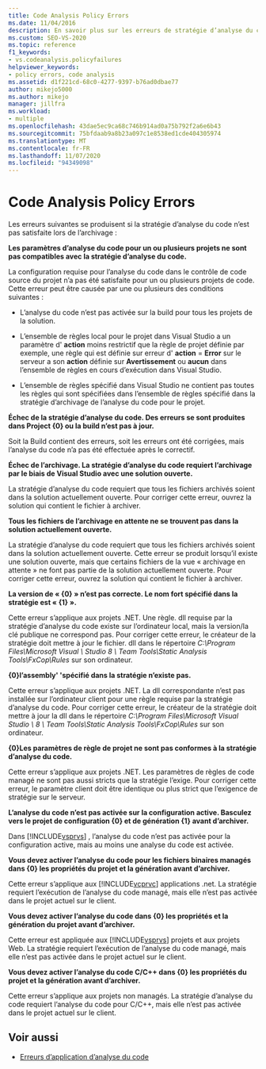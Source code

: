 ```yaml
---
title: Code Analysis Policy Errors
ms.date: 11/04/2016
description: En savoir plus sur les erreurs de stratégie d’analyse du code dans Visual Studio. Affichez les descriptions des erreurs qui se produisent si la stratégie n’est pas satisfaite lorsque le code est archivé.
ms.custom: SEO-VS-2020
ms.topic: reference
f1_keywords:
- vs.codeanalysis.policyfailures
helpviewer_keywords:
- policy errors, code analysis
ms.assetid: d1f221cd-68c0-4277-9397-b76ad0dbae77
author: mikejo5000
ms.author: mikejo
manager: jillfra
ms.workload:
- multiple
ms.openlocfilehash: 43dae5ec9ca68c746b914ad0a75b792f2a6e6b43
ms.sourcegitcommit: 75bfdaab9a8b23a097c1e8538ed1cde404305974
ms.translationtype: MT
ms.contentlocale: fr-FR
ms.lasthandoff: 11/07/2020
ms.locfileid: "94349098"
---
```

# <a name="code-analysis-policy-errors"></a>Code Analysis Policy Errors

Les erreurs suivantes se produisent si la stratégie d’analyse du code n’est pas satisfaite lors de l’archivage :

**Les paramètres d’analyse du code pour un ou plusieurs projets ne sont pas compatibles avec la stratégie d’analyse du code.**

La configuration requise pour l’analyse du code dans le contrôle de code source du projet n’a pas été satisfaite pour un ou plusieurs projets de code. Cette erreur peut être causée par une ou plusieurs des conditions suivantes :

- L’analyse du code n’est pas activée sur la build pour tous les projets de la solution.

- L’ensemble de règles local pour le projet dans Visual Studio a un paramètre d' **action** moins restrictif que la règle de projet définie par exemple, une règle qui est définie sur erreur d' **action** = **Error** sur le serveur a son **action** définie sur **Avertissement** ou **aucun** dans l’ensemble de règles en cours d’exécution dans Visual Studio.

- L’ensemble de règles spécifié dans Visual Studio ne contient pas toutes les règles qui sont spécifiées dans l’ensemble de règles spécifié dans la stratégie d’archivage de l’analyse du code pour le projet.

**Échec de la stratégie d’analyse du code. Des erreurs se sont produites dans Project {0} ou la build n’est pas à jour.**

Soit la Build contient des erreurs, soit les erreurs ont été corrigées, mais l’analyse du code n’a pas été effectuée après le correctif.

**Échec de l’archivage. La stratégie d’analyse du code requiert l’archivage par le biais de Visual Studio avec une solution ouverte.**

La stratégie d’analyse du code requiert que tous les fichiers archivés soient dans la solution actuellement ouverte. Pour corriger cette erreur, ouvrez la solution qui contient le fichier à archiver.

**Tous les fichiers de l’archivage en attente ne se trouvent pas dans la solution actuellement ouverte.**

La stratégie d’analyse du code requiert que tous les fichiers archivés soient dans la solution actuellement ouverte. Cette erreur se produit lorsqu’il existe une solution ouverte, mais que certains fichiers de la vue « archivage en attente » ne font pas partie de la solution actuellement ouverte. Pour corriger cette erreur, ouvrez la solution qui contient le fichier à archiver.

**La version de « {0} » n’est pas correcte. Le nom fort spécifié dans la stratégie est « {1} ».**

Cette erreur s’applique aux projets .NET. Une règle. dll requise par la stratégie d’analyse du code existe sur l’ordinateur local, mais la version/la clé publique ne correspond pas. Pour corriger cette erreur, le créateur de la stratégie doit mettre à jour le fichier. dll dans le répertoire *C:\Program Files\Microsoft Visual \\ Studio 8 \ Team Tools\Static Analysis Tools\FxCop\Rules* sur son ordinateur.

**{0}l’assembly' 'spécifié dans la stratégie n’existe pas.**

Cette erreur s’applique aux projets .NET. La dll correspondante n’est pas installée sur l’ordinateur client pour une règle requise par la stratégie d’analyse du code. Pour corriger cette erreur, le créateur de la stratégie doit mettre à jour la dll dans le répertoire *C:\Program Files\Microsoft Visual Studio \\ 8 \ Team Tools\Static Analysis Tools\FxCop\Rules* sur son ordinateur.

**{0}Les paramètres de règle de projet ne sont pas conformes à la stratégie d’analyse du code.**

Cette erreur s’applique aux projets .NET. Les paramètres de règles de code managé ne sont pas aussi stricts que la stratégie l’exige. Pour corriger cette erreur, le paramètre client doit être identique ou plus strict que l’exigence de stratégie sur le serveur.

**L’analyse du code n’est pas activée sur la configuration active. Basculez vers le projet de configuration {0} et de génération {1} avant d’archiver.**

Dans [!INCLUDE[vsprvs](../code-quality/includes/vsprvs_md.md)] , l’analyse du code n’est pas activée pour la configuration active, mais au moins une analyse du code est activée.

**Vous devez activer l’analyse du code pour les fichiers binaires managés dans {0} les propriétés du projet et la génération avant d’archiver.**

Cette erreur s’applique aux [!INCLUDE[vcprvc](../code-quality/includes/vcprvc_md.md)] applications .net. La stratégie requiert l’exécution de l’analyse du code managé, mais elle n’est pas activée dans le projet actuel sur le client.

**Vous devez activer l’analyse du code dans {0} les propriétés et la génération du projet avant d’archiver.**

Cette erreur est appliquée aux [!INCLUDE[vsprvs](../code-quality/includes/vsprvs_md.md)] projets et aux projets Web. La stratégie requiert l’exécution de l’analyse du code managé, mais elle n’est pas activée dans le projet actuel sur le client.

**Vous devez activer l’analyse du code C/C++ dans {0} les propriétés du projet et la génération avant d’archiver.**

Cette erreur s’applique aux projets non managés. La stratégie d’analyse du code requiert l’analyse du code pour C/C++, mais elle n’est pas activée dans le projet actuel sur le client.

## <a name="see-also"></a>Voir aussi

- [Erreurs d’application d’analyse du code](../code-quality/code-analysis-application-errors.md)
